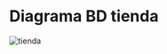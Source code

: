 # Diagrama BD tienda

![tienda](https://user-images.githubusercontent.com/71915068/99927835-5ee73400-2d0c-11eb-9c15-ce9d508f6c3c.png)
